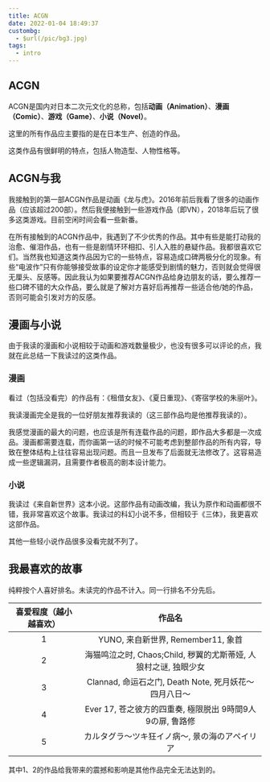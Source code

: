 ```yaml
---
title: ACGN
date: 2022-01-04 18:49:37
custombg:
  - $url(/pic/bg3.jpg)
tags:
  - intro
---
```


## ACGN

ACGN是国内对日本二次元文化的总称，包括**动画（Animation）**、**漫画（Comic）**、**游戏（Game）**、**小说（Novel）**。

这里的所有作品应主要指的是在日本生产、创造的作品。

这类作品有很鲜明的特点，包括人物造型、人物性格等。

## ACGN与我

我接触到的第一部ACGN作品是动画《龙与虎》。2016年前后我看了很多的动画作品（应该超过200部）。然后我便接触到一些游戏作品（即VN），2018年后玩了很多这类游戏。目前空闲时间会看一些新番。

在所有接触到的ACGN作品中，我遇到了不少优秀的作品。其中有些是能打动我的治愈、催泪作品，也有一些是剧情环环相扣、引人入胜的悬疑作品。我都很喜欢它们。当然我也知道这类作品因为它的一些特点，容易造成口碑两极分化的现象。有些“电波作”只有你能够接受故事的设定你才能感受到剧情的魅力，否则就会觉得很无厘头、反感等。因此我认为如果要推荐ACGN作品给身边朋友的话，要么推荐一些口碑不错的大众作品，要么就是了解对方喜好后再推荐一些适合他/她的作品，否则可能会引发对方的反感。

## 漫画与小说

由于我读的漫画和小说相较于动画和游戏数量极少，也没有很多可以评论的点，我就在此总结一下我读过的这类作品。

### 漫画

看过（包括没看完）的作品有：《租借女友》、《夏日重现》、《寄宿学校的朱丽叶》。

我读漫画完全是我的一位好朋友推荐我读的（这三部作品均是他推荐我读的）。

我感觉漫画的最大的问题，也应该是所有连载作品的问题，即作品大多都是一次成品。漫画都需要连载，而你画第一话的时候不可能考虑到整部作品的所有内容，导致在整体结构上往往容易出现问题。而且一旦发布了后面就无法修改了。这容易造成一些逻辑漏洞，且需要作者极高的剧本设计能力。

### 小说

我读过《来自新世界》这本小说。这部作品有动画改编，我认为原作和动画都很不错，我非常喜欢这个故事。我读过的科幻小说不多，但相较于《三体》，我更喜欢这部作品。

其他一些轻小说作品很多没看完就不列了。

## 我最喜欢的故事

纯粹按个人喜好排名。未读完的作品不计入。同一行排名不分先后。

| 喜爱程度（越小越喜欢） |                             作品名                              |
| :--------------------: | :-------------------------------------------------------------: |
|           1            |               YUNO, 来自新世界, Remember11, 象首                |
|           2            | 海猫鸣泣之时, Chaos;Child, 秽翼的尤斯蒂娅, 人狼村之谜, 独眼少女 |
|           3            |      Clannad, 命运石之门, Death Note, 死月妖花～四月八日～      |
|           4            |    Ever 17, 苍之彼方的四重奏, 極限脱出 9時間9人9の扉, 鲁路修    |
|           5            |         カルタグラ～ツキ狂イノ病～, 景の海のアペイリア          |

其中1、2的作品给我带来的震撼和影响是其他作品完全无法达到的。
